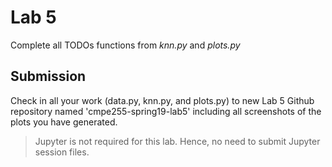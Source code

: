 # Lab 5

Complete all TODOs functions from _knn.py_ and _plots.py_

## Submission

Check in all your work (data.py, knn.py, and plots.py) to new Lab 5 Github repository named 'cmpe255-spring19-lab5' including all screenshots of the plots you have generated.

> Jupyter is not required for this lab. Hence, no need to submit Jupyter session files. 
